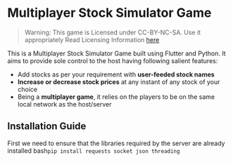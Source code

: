 # Multiplayer Stock Simulator Game

> Warning: This game is Licensed under CC-BY-NC-SA. Use it appropriately
> Read Licensing Information [here]()

This is a Multiplayer Stock Simulator Game built using Flutter and Python. It aims to provide sole control to the host having following salient features:
* Add stocks as per your requirement with **user-feeded stock names**
* **Increase or decrease stock prices** at any instant of any stock of your choice
* Being a **multiplayer game**, it relies on the players to be on the same local network as the host/server


## Installation Guide

First we need to ensure that the libraries required by the server are already installed
bash```pip install requests socket json threading ```